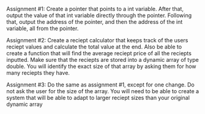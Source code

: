 Assignment #1: Create a pointer that points to a int variable. After that,
output the value of that int variable directly through the pointer. Following
that, output the address of the pointer, and then the address of the int variable,
all from the pointer.


Assignment #2: Create a reciept calculator that keeps track of the users
reciept values and calculate the total value at the end. Also be able to
create a function that will find the average reciept price of all the reciepts
inputted. Make sure that the reciepts are stored into a dynamic array of type
double. You will identify the exact size of that array by asking them for how
many reciepts they have.



Assignment #3: Do the same as assignment #1, except for one change. Do not ask
the user for the size of the array. You will need to be able to create a system
that will be able to adapt to larger reciept sizes than your original dynamic array
